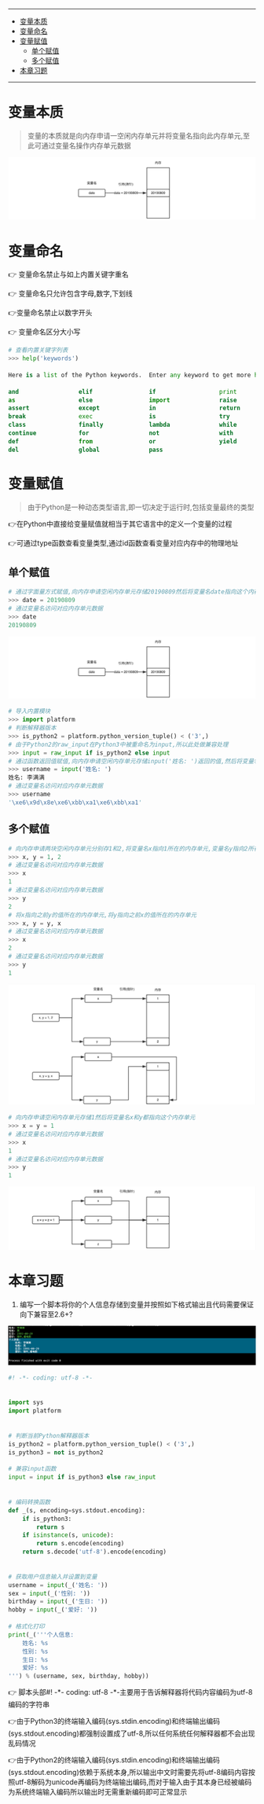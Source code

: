 ----

* [变量本质](#变量本质)
* [变量命名](#变量命名)
* [变量赋值](#变量赋值)
  * [单个赋值](#单个赋值)
  * [多个赋值](#多个赋值)
* [本章习题](#本章习题)

----

# 变量本质

> 变量的本质就是向内存申请一空闲内存单元并将变量名指向此内存单元,至此可通过变量名操作内存单元数据

![image-20190809154011634](初识变量.assets/image-20190809154011634.png)

# 变量命名

:point_right: 变量命名禁止与如上内置关键字重名

:point_right: 变量命名只允许包含字母,数字,下划线

:point_right: ​变量命名禁止以数字开头

:point_right: 变量命名区分大小写

```python
# 查看内置关键字列表
>>> help('keywords')

Here is a list of the Python keywords.  Enter any keyword to get more help.

and                 elif                if                  print
as                  else                import              raise
assert              except              in                  return
break               exec                is                  try
class               finally             lambda              while
continue            for                 not                 with
def                 from                or                  yield
del                 global              pass
```

# 变量赋值

> 由于Python是一种动态类型语言,即一切决定于运行时,包括变量最终的类型

:point_right: ​在Python中直接给变量赋值就相当于其它语言中的定义一个变量的过程

:point_right: ​可通过type函数查看变量类型,通过id函数查看变量对应内存中的物理地址

## 单个赋值

```python
# 通过字面量方式赋值,向内存申请空闲内存单元存储20190809然后将变量名date指向这个内存单元
>>> date = 20190809
# 通过变量名访问对应内存单元数据
>>> date
20190809
```

![image-20190809154011634](初识变量.assets/image-20190809154011634.png)

```python
# 导入内置模块
>>> import platform
# 判断解释器版本
>>> is_python2 = platform.python_version_tuple() < ('3',)
# 由于Python2的raw_input在Python3中被重命名为input,所以此处做兼容处理
>>> input = raw_input if is_python2 else input
# 通过函数返回值赋值,向内存申请空闲内存单元存储input('姓名: ')返回的值,然后将变量名username指向这内存单元
>>> username = input('姓名: ')
姓名: 李满满
# 通过变量名访问对应内存单元数据
>>> username
'\xe6\x9d\x8e\xe6\xbb\xa1\xe6\xbb\xa1'
```

## 多个赋值

```python
# 向内存申请两块空闲内存单元分别存1和2,将变量名x指向1所在的内存单元,变量名y指向2所在的内存单元
>>> x, y = 1, 2
# 通过变量名访问对应内存单元数据
>>> x
1
# 通过变量名访问对应内存单元数据
>>> y
2
# 将x指向之前y的值所在的内存单元,将y指向之前x的值所在的内存单元
>>> x, y = y, x
# 通过变量名访问对应内存单元数据
>>> x
2
# 通过变量名访问对应内存单元数据
>>> y
1
```

![image-20190809161055171](初识变量.assets/image-20190809161055171.png)

```python
# 向内存申请空闲内存单元存储1然后将变量名x和y都指向这个内存单元
>>> x = y = 1
# 通过变量名访问对应内存单元数据
>>> x
1
# 通过变量名访问对应内存单元数据
>>> y
1
```

![image-20190809162339036](初识变量.assets/image-20190809162339036.png)

# 本章习题

1. 编写一个脚本将你的个人信息存储到变量并按照如下格式输出且代码需要保证向下兼容至2.6+?

![image-20190810180651173](初识变量.assets/image-20190810180651173.png)

```python
#! -*- coding: utf-8 -*-


import sys
import platform


# 判断当前Python解释器版本
is_python2 = platform.python_version_tuple() < ('3',)
is_python3 = not is_python2

# 兼容input函数
input = input if is_python3 else raw_input


# 编码转换函数
def _(s, encoding=sys.stdout.encoding):
    if is_python3:
        return s
    if isinstance(s, unicode):
        return s.encode(encoding)
    return s.decode('utf-8').encode(encoding)


# 获取用户信息输入并设置到变量
username = input(_('姓名: '))
sex = input(_('性别: '))
birthday = input(_('生日: '))
hobby = input(_('爱好: '))

# 格式化打印
print(_('''个人信息:
    姓名: %s
    性别: %s
    生日: %s
    爱好: %s
''') % (username, sex, birthday, hobby))
```

:point_right: ​脚本头部#! -\*- coding: utf-8 -\*-主要用于告诉解释器将代码内容编码为utf-8编码的字符串

:point_right: ​由于Python3的终端输入编码(sys.stdin.encoding)和终端输出编码(sys.stdout.encoding)都强制设置成了utf-8,所以任何系统任何解释器都不会出现乱码情况

:point_right: ​由于Python2的终端输入编码(sys.stdin.encoding)和终端输出编码(sys.stdout.encoding)依赖于系统本身,所以输出中文时需要先将utf-8编码内容按照utf-8解码为unicode再编码为终端输出编码,而对于输入由于其本身已经被编码为系统终端输入编码所以输出时无需重新编码即可正常显示

